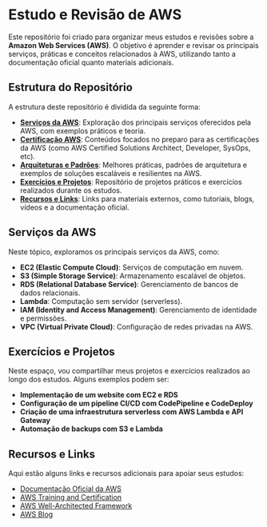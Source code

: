 # Estudo e Revisão de AWS

Este repositório foi criado para organizar meus estudos e revisões sobre a **Amazon Web Services (AWS)**. O objetivo é aprender e revisar os principais serviços, práticas e conceitos relacionados à AWS, utilizando tanto a documentação oficial quanto materiais adicionais.

## Estrutura do Repositório

A estrutura deste repositório é dividida da seguinte forma:

- **[Serviços da AWS](#serviços-da-aws)**: Exploração dos principais serviços oferecidos pela AWS, com exemplos práticos e teoria.
- **[Certificação AWS](#certificação-aws)**: Conteúdos focados no preparo para as certificações da AWS (como AWS Certified Solutions Architect, Developer, SysOps, etc).
- **[Arquiteturas e Padrões](#arquiteturas-e-padrões)**: Melhores práticas, padrões de arquitetura e exemplos de soluções escaláveis e resilientes na AWS.
- **[Exercícios e Projetos](#exercícios-e-projetos)**: Repositório de projetos práticos e exercícios realizados durante os estudos.
- **[Recursos e Links](#recursos-e-links)**: Links para materiais externos, como tutoriais, blogs, vídeos e a documentação oficial.

## Serviços da AWS

Neste tópico, exploramos os principais serviços da AWS, como:

- **EC2 (Elastic Compute Cloud)**: Serviços de computação em nuvem.
- **S3 (Simple Storage Service)**: Armazenamento escalável de objetos.
- **RDS (Relational Database Service)**: Gerenciamento de bancos de dados relacionais.
- **Lambda**: Computação sem servidor (serverless).
- **IAM (Identity and Access Management)**: Gerenciamento de identidade e permissões.
- **VPC (Virtual Private Cloud)**: Configuração de redes privadas na AWS.

## Exercícios e Projetos

Neste espaço, vou compartilhar meus projetos e exercícios realizados ao longo dos estudos. Alguns exemplos podem ser:

- **Implementação de um website com EC2 e RDS**
- **Configuração de um pipeline CI/CD com CodePipeline e CodeDeploy**
- **Criação de uma infraestrutura serverless com AWS Lambda e API Gateway**
- **Automação de backups com S3 e Lambda**

## Recursos e Links

Aqui estão alguns links e recursos adicionais para apoiar seus estudos:

- [Documentação Oficial da AWS](https://aws.amazon.com/documentation/)
- [AWS Training and Certification](https://aws.amazon.com/training/)
- [AWS Well-Architected Framework](https://aws.amazon.com/architecture/well-architected/)
- [AWS Blog](https://aws.amazon.com/blogs/)



